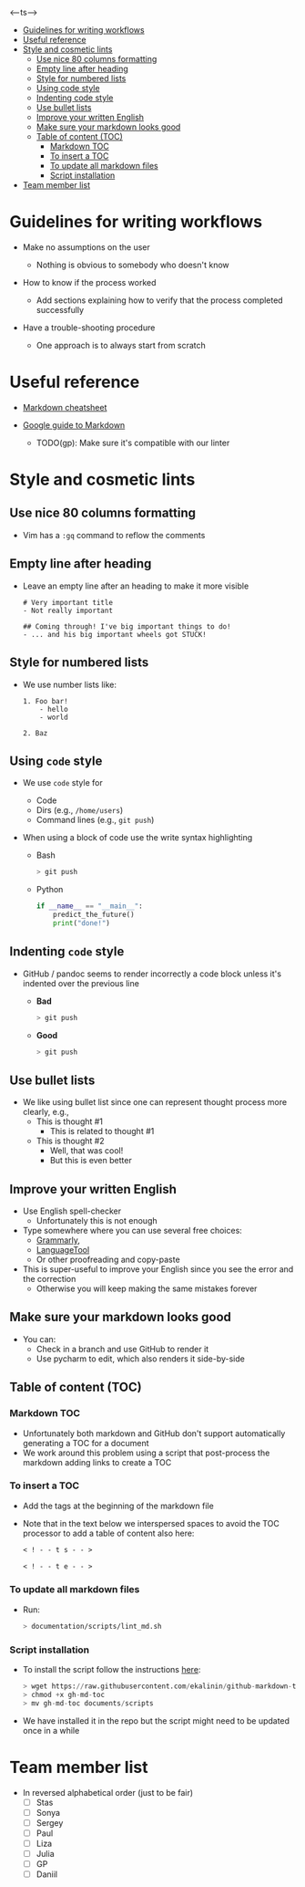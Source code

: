 <--ts-->
   * [Guidelines for writing workflows](#guidelines-for-writing-workflows)
   * [Useful reference](#useful-reference)
   * [Style and cosmetic lints](#style-and-cosmetic-lints)
      * [Use nice 80 columns formatting](#use-nice-80-columns-formatting)
      * [Empty line after heading](#empty-line-after-heading)
      * [Style for numbered lists](#style-for-numbered-lists)
      * [Using code style](#using-code-style)
      * [Indenting code style](#indenting-code-style)
      * [Use bullet lists](#use-bullet-lists)
      * [Improve your written English](#improve-your-written-english)
      * [Make sure your markdown looks good](#make-sure-your-markdown-looks-good)
      * [Table of content (TOC)](#table-of-content-toc)
         * [Markdown TOC](#markdown-toc)
         * [To insert a TOC](#to-insert-a-toc)
         * [To update all markdown files](#to-update-all-markdown-files)
         * [Script installation](#script-installation)
   * [Team member list](#team-member-list)



<!--te-->

# Guidelines for writing workflows

- Make no assumptions on the user
  - Nothing is obvious to somebody who doesn't know

- How to know if the process worked
  - Add sections explaining how to verify that the process completed
    successfully

- Have a trouble-shooting procedure
  - One approach is to always start from scratch

# Useful reference

- [Markdown cheatsheet](https://github.com/adam-p/markdown-here/wiki/Markdown-Cheatsheet)

- [Google guide to Markdown](https://github.com/google/styleguide/blob/gh-pages/docguide/style.md)
  - TODO(gp): Make sure it's compatible with our linter

# Style and cosmetic lints

## Use nice 80 columns formatting

- Vim has a `:gq` command to reflow the comments

## Empty line after heading

- Leave an empty line after an heading to make it more visible

  ```
  # Very important title
  - Not really important

  ## Coming through! I've big important things to do!
  - ... and his big important wheels got STUCK!
  ```

## Style for numbered lists

- We use number lists like:

  ```
  1. Foo bar!
      - hello
      - world

  2. Baz
  ```

## Using `code` style

- We use `code` style for
  - Code
  - Dirs (e.g., `/home/users`)
  - Command lines (e.g., `git push`)

- When using a block of code use the write syntax highlighting
  - Bash
    ```bash
    > git push
    ```
  - Python
    ```python
    if __name__ == "__main__":
        predict_the_future()
        print("done!")
    ```

## Indenting `code` style

- GitHub / pandoc seems to render incorrectly a code block unless it's indented
  over the previous line
  - **Bad**

    ```bash
    > git push
    ```
  - **Good**
    ```bash
    > git push
    ```

## Use bullet lists

- We like using bullet list since one can represent thought process more
  clearly, e.g.,
  - This is thought #1
    - This is related to thought #1
  - This is thought #2
    - Well, that was cool!
    - But this is even better

## Improve your written English

- Use English spell-checker
  - Unfortunately this is not enough
- Type somewhere where you can use several free choices:
  - [Grammarly](www.grammarly.com),
  - [LanguageTool](https://www.languagetool.org)
  - Or other proofreading and copy-paste
- This is super-useful to improve your English since you see the error and the
  correction
  - Otherwise you will keep making the same mistakes forever

## Make sure your markdown looks good

- You can:
  - Check in a branch and use GitHub to render it
  - Use pycharm to edit, which also renders it side-by-side

## Table of content (TOC)

### Markdown TOC

- Unfortunately both markdown and GitHub don't support automatically generating
  a TOC for a document
- We work around this problem using a script that post-process the markdown
  adding links to create a TOC

### To insert a TOC

- Add the tags at the beginning of the markdown file
- Note that in the text below we interspersed spaces to avoid the TOC processor
  to add a table of content also here:

  ```markdown
  < ! - - t s - - >

  < ! - - t e - - >
  ```

### To update all markdown files

- Run:
  ```bash
  > documentation/scripts/lint_md.sh
  ```

### Script installation

- To install the script follow the instructions
  [here](https://github.com/ekalinin/github-markdown-toc):

  ```python
  > wget https://raw.githubusercontent.com/ekalinin/github-markdown-toc/master/gh-md-toc
  > chmod +x gh-md-toc
  > mv gh-md-toc documents/scripts
  ```

- We have installed it in the repo but the script might need to be updated once
  in a while

# Team member list

- In reversed alphabetical order (just to be fair)
  - [ ] Stas
  - [ ] Sonya
  - [ ] Sergey
  - [ ] Paul
  - [ ] Liza
  - [ ] Julia
  - [ ] GP
  - [ ] Daniil
